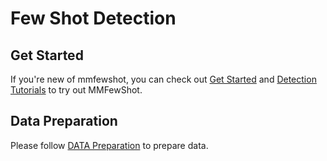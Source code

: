 # Few Shot Detection

## Get Started
If you're new of mmfewshot, you can check out [Get Started](https://mmfewshot.readthedocs.io/en/latest/index.html)
and [Detection Tutorials](https://mmfewshot.readthedocs.io/en/latest) to try out MMFewShot.

## Data Preparation
Please follow [DATA Preparation](https://github.com/open-mmlab/mmfewshot/tree/master/tools/data/detection) to prepare data.
